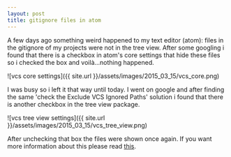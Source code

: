 ```yaml
---
layout: post
title: gitignore files in atom
---
```

A few days ago something weird happened to my text editor (atom): files in the gitignore
of my projects were not in the tree view. After some googling i found that there
is a checkbox in atom's core settings that hide these files so i checked the box
and voilà...nothing happened.

![vcs core settings]({{ site.url }}/assets/images/2015_03_15/vcs_core.png)

I was busy so i left it that way until today. I went on google and after
finding the same 'check the Exclude VCS Ignored Paths' solution i found that
there is another checkbox in the tree view package.

![vcs tree view settings]({{ site.url }}/assets/images/2015_03_15/vcs_tree_view.png)

After unchecking that box the files were shown once again. If you want more
information about this please read [this](https://github.com/atom/atom/issues/4203).
